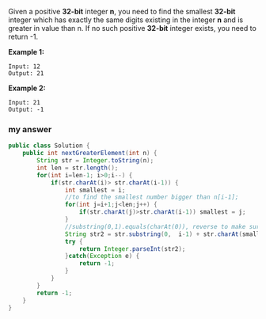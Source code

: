 Given a positive **32-bit** integer **n**, you need to find the smallest **32-bit** integer which has exactly the same digits existing in the integer **n** and is greater in value than n. If no such positive **32-bit** integer exists, you need to return -1.

**Example 1:**

```
Input: 12
Output: 21

```

**Example 2:**

```
Input: 21
Output: -1
```

### my answer

```java
public class Solution {
    public int nextGreaterElement(int n) {
    	String str = Integer.toString(n);
        int len = str.length();
        for(int i=len-1; i>0;i--) {
        	if(str.charAt(i)> str.charAt(i-1)) {
        		int smallest = i;
        		//to find the smallest number bigger than n[i-1];
        		for(int j=i+1;j<len;j++) {
        			if(str.charAt(j)>str.charAt(i-1)) smallest = j;
        		}
        		//substring(0,1).equals(charAt(0)), reverse to make sure the rest is a smallest number.
        		String str2 = str.substring(0,  i-1) + str.charAt(smallest) + new StringBuilder(str.substring(i,smallest)+ str.charAt(i-1)+str.substring(smallest+1)).reverse().toString();
        		try {
        			return Integer.parseInt(str2);
        		}catch(Exception e) {
        			return -1;
        		}
        	}
        }
        return -1;
    }
}
```




